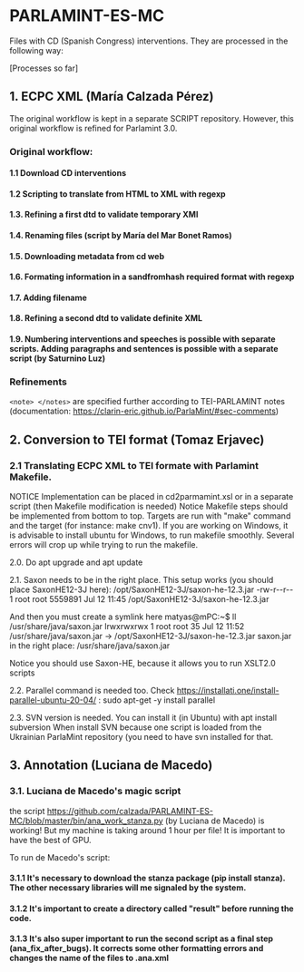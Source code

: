 # PARLAMINT-ES-MC

Files with CD (Spanish Congress) interventions. They are processed in the following way:

[Processes so far]

## 1. ECPC XML (María Calzada Pérez)
The original workflow is kept in a separate SCRIPT repository. However, this original workflow is refined for Parlamint 3.0. 

### Original workflow:
#### 1.1 Download CD interventions
#### 1.2 Scripting to translate from HTML to XML with regexp
#### 1.3. Refining a first dtd to validate temporary XMl
#### 1.4. Renaming files  (script by María del Mar Bonet Ramos)
#### 1.5. Downloading metadata from cd web
#### 1.6. Formating information in a sandfromhash required format with regexp
#### 1.7. Adding filename
#### 1.8. Refining a second dtd to validate definite XML
#### 1.9. Numbering interventions and speeches is possible with separate scripts. Adding paragraphs and sentences is possible with a separate script (by Saturnino Luz) 

### Refinements
```<note> </notes>``` are specified further according to TEI-PARLAMINT notes (documentation: https://clarin-eric.github.io/ParlaMint/#sec-comments)


## 2. Conversion to TEI format (Tomaz Erjavec)

### 2.1 Translating ECPC XML to TEI formate with Parlamint Makefile.

NOTICE Implementation can be placed in cd2parmamint.xsl or in a separate script (then Makefile modification is needed)
Notice Makefile  steps should be implemented from bottom to top. Targets are run with "make" command and the target (for instance: make cnv1).
If you are working on Windows, it is advisable to install ubuntu for Windows, to run makefile smoothly. Several errors will crop up while trying to run the makefile. 

2.0. Do apt upgrade and apt update

2.1. Saxon needs to be in the right place. This setup works (you should place SaxonHE12-3J here):
 /opt/SaxonHE12-3J/saxon-he-12.3.jar
-rw-r--r-- 1 root root 5559891 Jul 12 11:45 /opt/SaxonHE12-3J/saxon-he-12.3.jar

And then you must create a symlink here
matyas@mPC:~$ ll /usr/share/java/saxon.jar
lrwxrwxrwx 1 root root 35 Jul 12 11:52 /usr/share/java/saxon.jar -> /opt/SaxonHE12-3J/saxon-he-12.3.jar 
saxon.jar in the right place: /usr/share/java/saxon.jar

Notice you should use Saxon-HE, because it allows you to run XSLT2.0 scripts

2.2. Parallel command is needed too. Check https://installati.one/install-parallel-ubuntu-20-04/ : sudo apt-get -y install parallel

2.3. SVN version is needed. You can install it (in Ubuntu) with apt install subversion
When install SVN because one script is loaded from the Ukrainian ParlaMint repository (you need to have svn installed for that.

## 3. Annotation (Luciana de Macedo)
### 3.1. Luciana de Macedo's magic script
the script https://github.com/calzada/PARLAMINT-ES-MC/blob/master/bin/ana_work_stanza.py  (by Luciana de Macedo) is working! But my machine is taking around 1 hour per file! It is important to have the best of GPU.

To run de Macedo's script: 

#### 3.1.1 It's necessary to download the stanza package (pip install stanza). The other necessary libraries will me signaled by the system.

#### 3.1.2 It's important to create a directory called "result" before running the code.

#### 3.1.3 It's also super important to run the second script as a final step (ana_fix_after_bugs). It corrects some other formatting errors and changes the name of the files to .ana.xml

